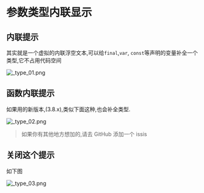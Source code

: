 # &#21442;&#25968;&#31867;&#22411;&#20869;&#32852;&#26174;&#31034;



## 内联提示

其实就是一个虚拟的内联浮空文本,可以给`final`,`var`, `const`等声明的变量补全一个类型,它不占用代码空间


![_type_01.png](_type_01.png)



## 函数内联提示


如果用的新版本,(3.8.x),类似下面这种,也会补全类型.

![_type_02.png](_type_02.png)


> 如果你有其他地方想加的,请去 GitHub 添加一个 issis


## 关闭这个提示

如下图

![_type_03.png](_type_03.png)